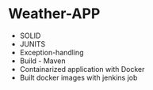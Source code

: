 # Weather-APP
* SOLID 
* JUNITS
* Exception-handling
* Build - Maven
* Containarized application with Docker
* Built docker images with jenkins job

